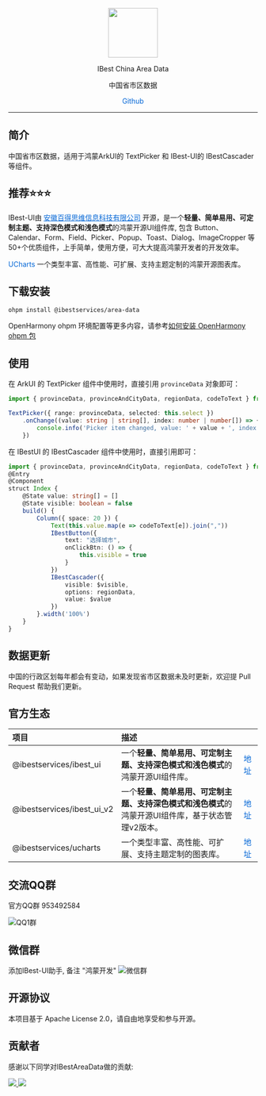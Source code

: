 <p align="center">
    <img src="https://ibestservices.github.io/ibest-ui/AppScope/resources/base/media/app_logo_trans.png" width="100">
</p>

<p align="center">IBest China Area Data</p>

<p align="center">中国省市区数据</p>

<p align="center">
    <a style="color:#0366d6;" onclick="openPage('https://github.com/ibestservices/area-data')">Github</a>
</p>

---

## 简介

中国省市区数据，适用于鸿蒙ArkUI的 TextPicker 和 IBest-UI的 IBestCascader 等组件。

## 推荐⭐️⭐️⭐️
IBest-UI由 <a style="color:#0366d6;" href="https://www.ibestservices.com/" target="_blank">安徽百得思维信息科技有限公司</a>
开源，是一个**轻量、简单易用、可定制主题、支持深色模式和浅色模式**的鸿蒙开源UI组件库, 包含 Button、Calendar、Form、Field、Picker、Popup、Toast、Dialog、ImageCropper 等50+个优质组件，上手简单，使用方便，可大大提高鸿蒙开发者的开发效率。

<a style="color:#0366d6;" onclick="openPage('https://ohpm.openharmony.cn/#/cn/detail/@ibestservices%2Fucharts')">UCharts</a>
一个类型丰富、高性能、可扩展、支持主题定制的鸿蒙开源图表库。

## 下载安装

`ohpm install @ibestservices/area-data`

OpenHarmony ohpm 环境配置等更多内容，请参考[如何安装 OpenHarmony ohpm 包](https://gitee.com/openharmony-tpc/docs/blob/master/OpenHarmony_har_usage.md)

## 使用
在 ArkUI 的 TextPicker 组件中使用时，直接引用 `provinceData` 对象即可：

```ts
import { provinceData, provinceAndCityData, regionData, codeToText } from "@ibestservices/area-data"

TextPicker({ range: provinceData, selected: this.select })
    .onChange((value: string | string[], index: number | number[]) => {
        console.info('Picker item changed, value: ' + value + ', index: ' + index)
    })
```

在 IBestUI 的 IBestCascader 组件中使用时，直接引用即可：
```ts
import { provinceData, provinceAndCityData, regionData, codeToText } from "@ibestservices/area-data"
@Entry
@Component
struct Index {
    @State value: string[] = []
    @State visible: boolean = false
    build() {
        Column({ space: 20 }) {
            Text(this.value.map(e => codeToText[e]).join(","))
            IBestButton({
                text: "选择城市",
                onClickBtn: () => {
                    this.visible = true
                }
            })
            IBestCascader({
                visible: $visible,
                options: regionData,
                value: $value
            })
        }.width('100%')
    }
}
```

## 数据更新

中国的行政区划每年都会有变动，如果发现省市区数据未及时更新，欢迎提 Pull Request 帮助我们更新。

## 官方生态

| 项目                         | 描述                                                    |                                                                                                                             |
|:---------------------------|:------------------------------------------------------|:----------------------------------------------------------------------------------------------------------------------------|
| @ibestservices/ibest_ui    | 一个**轻量、简单易用、可定制主题、支持深色模式和浅色模式**的鸿蒙开源UI组件库。            | <a style="color:#0366d6;" onclick="openPage('https://ohpm.openharmony.cn/#/cn/detail/@ibestservices%2Fibest-ui')">地址</a>    |
| @ibestservices/ibest_ui_v2 | 一个**轻量、简单易用、可定制主题、支持深色模式和浅色模式**的鸿蒙开源UI组件库，基于状态管理v2版本。 | <a style="color:#0366d6;" onclick="openPage('https://ohpm.openharmony.cn/#/cn/detail/@ibestservices%2Fibest-ui-v2')">地址</a> |
| @ibestservices/ucharts     | 一个类型丰富、高性能、可扩展、支持主题定制的图表库。                            | <a style="color:#0366d6;" onclick="openPage('https://ohpm.openharmony.cn/#/cn/detail/@ibestservices%2Fucharts')">地址</a>     |

## 交流QQ群
官方QQ群 953492584

![QQ1群](https://ibestservices.github.io/ibest-ui/screenshot/QQ%E7%BE%A4.jpg)

## 微信群
添加IBest-UI助手, 备注 "鸿蒙开发"
![微信群](https://ibestservices.github.io/ibest-ui/screenshot/IBest-UI助手.jpg)

## 开源协议
本项目基于 Apache License 2.0，请自由地享受和参与开源。

## 贡献者
感谢以下同学对IBestAreaData做的贡献:

<a href="https://github.com/damengbuxing">
  <img src="https://avatars.githubusercontent.com/u/42673795?s=64&v=4" />
</a>
<a href="https://github.com/542154968">
  <img src="https://avatars.githubusercontent.com/u/25705659?s=64&v=4" />
</a>